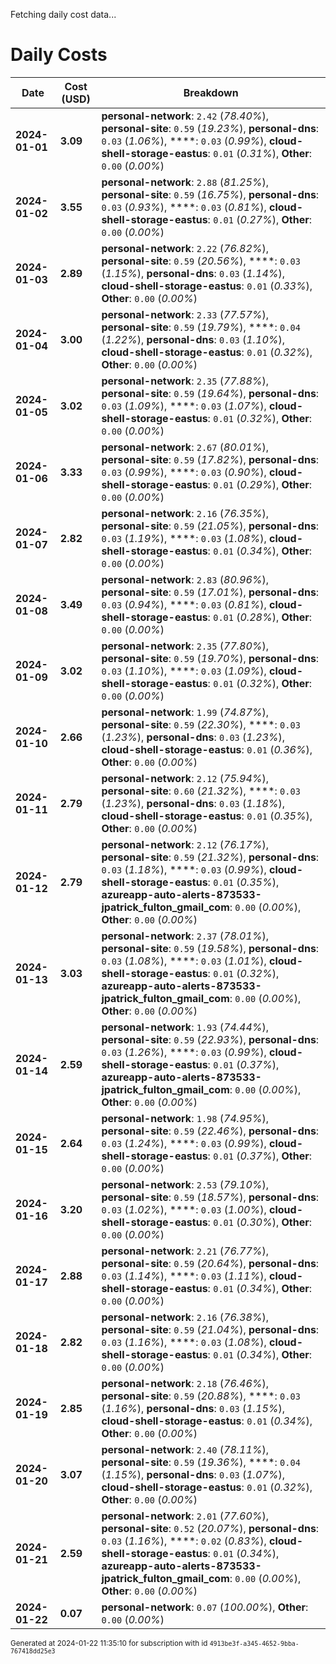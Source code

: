 Fetching daily cost data...
# Daily Costs

| Date | Cost (USD) | Breakdown |
|------|----------------|-----------|
| **2024-01-01** | **3.09** | **personal-network**: `2.42` (_78.40%_), **personal-site**: `0.59` (_19.23%_), **personal-dns**: `0.03` (_1.06%_), ****: `0.03` (_0.99%_), **cloud-shell-storage-eastus**: `0.01` (_0.31%_), **Other**: `0.00` (_0.00%_) |
| **2024-01-02** | **3.55** | **personal-network**: `2.88` (_81.25%_), **personal-site**: `0.59` (_16.75%_), **personal-dns**: `0.03` (_0.93%_), ****: `0.03` (_0.81%_), **cloud-shell-storage-eastus**: `0.01` (_0.27%_), **Other**: `0.00` (_0.00%_) |
| **2024-01-03** | **2.89** | **personal-network**: `2.22` (_76.82%_), **personal-site**: `0.59` (_20.56%_), ****: `0.03` (_1.15%_), **personal-dns**: `0.03` (_1.14%_), **cloud-shell-storage-eastus**: `0.01` (_0.33%_), **Other**: `0.00` (_0.00%_) |
| **2024-01-04** | **3.00** | **personal-network**: `2.33` (_77.57%_), **personal-site**: `0.59` (_19.79%_), ****: `0.04` (_1.22%_), **personal-dns**: `0.03` (_1.10%_), **cloud-shell-storage-eastus**: `0.01` (_0.32%_), **Other**: `0.00` (_0.00%_) |
| **2024-01-05** | **3.02** | **personal-network**: `2.35` (_77.88%_), **personal-site**: `0.59` (_19.64%_), **personal-dns**: `0.03` (_1.09%_), ****: `0.03` (_1.07%_), **cloud-shell-storage-eastus**: `0.01` (_0.32%_), **Other**: `0.00` (_0.00%_) |
| **2024-01-06** | **3.33** | **personal-network**: `2.67` (_80.01%_), **personal-site**: `0.59` (_17.82%_), **personal-dns**: `0.03` (_0.99%_), ****: `0.03` (_0.90%_), **cloud-shell-storage-eastus**: `0.01` (_0.29%_), **Other**: `0.00` (_0.00%_) |
| **2024-01-07** | **2.82** | **personal-network**: `2.16` (_76.35%_), **personal-site**: `0.59` (_21.05%_), **personal-dns**: `0.03` (_1.19%_), ****: `0.03` (_1.08%_), **cloud-shell-storage-eastus**: `0.01` (_0.34%_), **Other**: `0.00` (_0.00%_) |
| **2024-01-08** | **3.49** | **personal-network**: `2.83` (_80.96%_), **personal-site**: `0.59` (_17.01%_), **personal-dns**: `0.03` (_0.94%_), ****: `0.03` (_0.81%_), **cloud-shell-storage-eastus**: `0.01` (_0.28%_), **Other**: `0.00` (_0.00%_) |
| **2024-01-09** | **3.02** | **personal-network**: `2.35` (_77.80%_), **personal-site**: `0.59` (_19.70%_), **personal-dns**: `0.03` (_1.10%_), ****: `0.03` (_1.09%_), **cloud-shell-storage-eastus**: `0.01` (_0.32%_), **Other**: `0.00` (_0.00%_) |
| **2024-01-10** | **2.66** | **personal-network**: `1.99` (_74.87%_), **personal-site**: `0.59` (_22.30%_), ****: `0.03` (_1.23%_), **personal-dns**: `0.03` (_1.23%_), **cloud-shell-storage-eastus**: `0.01` (_0.36%_), **Other**: `0.00` (_0.00%_) |
| **2024-01-11** | **2.79** | **personal-network**: `2.12` (_75.94%_), **personal-site**: `0.60` (_21.32%_), ****: `0.03` (_1.23%_), **personal-dns**: `0.03` (_1.18%_), **cloud-shell-storage-eastus**: `0.01` (_0.35%_), **Other**: `0.00` (_0.00%_) |
| **2024-01-12** | **2.79** | **personal-network**: `2.12` (_76.17%_), **personal-site**: `0.59` (_21.32%_), **personal-dns**: `0.03` (_1.18%_), ****: `0.03` (_0.99%_), **cloud-shell-storage-eastus**: `0.01` (_0.35%_), **azureapp-auto-alerts-873533-jpatrick_fulton_gmail_com**: `0.00` (_0.00%_), **Other**: `0.00` (_0.00%_) |
| **2024-01-13** | **3.03** | **personal-network**: `2.37` (_78.01%_), **personal-site**: `0.59` (_19.58%_), **personal-dns**: `0.03` (_1.08%_), ****: `0.03` (_1.01%_), **cloud-shell-storage-eastus**: `0.01` (_0.32%_), **azureapp-auto-alerts-873533-jpatrick_fulton_gmail_com**: `0.00` (_0.00%_), **Other**: `0.00` (_0.00%_) |
| **2024-01-14** | **2.59** | **personal-network**: `1.93` (_74.44%_), **personal-site**: `0.59` (_22.93%_), **personal-dns**: `0.03` (_1.26%_), ****: `0.03` (_0.99%_), **cloud-shell-storage-eastus**: `0.01` (_0.37%_), **azureapp-auto-alerts-873533-jpatrick_fulton_gmail_com**: `0.00` (_0.00%_), **Other**: `0.00` (_0.00%_) |
| **2024-01-15** | **2.64** | **personal-network**: `1.98` (_74.95%_), **personal-site**: `0.59` (_22.46%_), **personal-dns**: `0.03` (_1.24%_), ****: `0.03` (_0.99%_), **cloud-shell-storage-eastus**: `0.01` (_0.37%_), **Other**: `0.00` (_0.00%_) |
| **2024-01-16** | **3.20** | **personal-network**: `2.53` (_79.10%_), **personal-site**: `0.59` (_18.57%_), **personal-dns**: `0.03` (_1.02%_), ****: `0.03` (_1.00%_), **cloud-shell-storage-eastus**: `0.01` (_0.30%_), **Other**: `0.00` (_0.00%_) |
| **2024-01-17** | **2.88** | **personal-network**: `2.21` (_76.77%_), **personal-site**: `0.59` (_20.64%_), **personal-dns**: `0.03` (_1.14%_), ****: `0.03` (_1.11%_), **cloud-shell-storage-eastus**: `0.01` (_0.34%_), **Other**: `0.00` (_0.00%_) |
| **2024-01-18** | **2.82** | **personal-network**: `2.16` (_76.38%_), **personal-site**: `0.59` (_21.04%_), **personal-dns**: `0.03` (_1.16%_), ****: `0.03` (_1.08%_), **cloud-shell-storage-eastus**: `0.01` (_0.34%_), **Other**: `0.00` (_0.00%_) |
| **2024-01-19** | **2.85** | **personal-network**: `2.18` (_76.46%_), **personal-site**: `0.59` (_20.88%_), ****: `0.03` (_1.16%_), **personal-dns**: `0.03` (_1.15%_), **cloud-shell-storage-eastus**: `0.01` (_0.34%_), **Other**: `0.00` (_0.00%_) |
| **2024-01-20** | **3.07** | **personal-network**: `2.40` (_78.11%_), **personal-site**: `0.59` (_19.36%_), ****: `0.04` (_1.15%_), **personal-dns**: `0.03` (_1.07%_), **cloud-shell-storage-eastus**: `0.01` (_0.32%_), **Other**: `0.00` (_0.00%_) |
| **2024-01-21** | **2.59** | **personal-network**: `2.01` (_77.60%_), **personal-site**: `0.52` (_20.07%_), **personal-dns**: `0.03` (_1.16%_), ****: `0.02` (_0.83%_), **cloud-shell-storage-eastus**: `0.01` (_0.34%_), **azureapp-auto-alerts-873533-jpatrick_fulton_gmail_com**: `0.00` (_0.00%_), **Other**: `0.00` (_0.00%_) |
| **2024-01-22** | **0.07** | **personal-network**: `0.07` (_100.00%_), **Other**: `0.00` (_0.00%_) |


<sup>Generated at 2024-01-22 11:35:10 for subscription with id `4913be3f-a345-4652-9bba-767418dd25e3`</sup>
